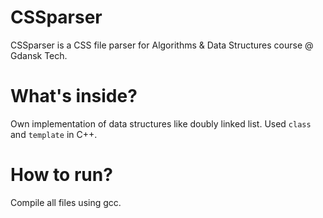 # CSSparser
CSSparser is a CSS file parser for Algorithms &amp; Data Structures course @ Gdansk Tech.

# What's inside?
Own implementation of data structures like doubly linked list. Used `class` and `template` in C++.

# How to run?
Compile all files using gcc.
